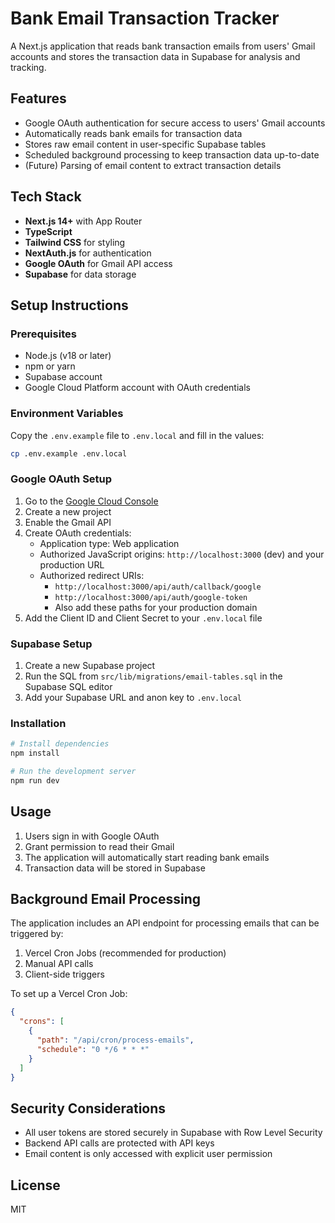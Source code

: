 # Bank Email Transaction Tracker

A Next.js application that reads bank transaction emails from users' Gmail accounts and stores the transaction data in Supabase for analysis and tracking.

## Features

- Google OAuth authentication for secure access to users' Gmail accounts
- Automatically reads bank emails for transaction data
- Stores raw email content in user-specific Supabase tables
- Scheduled background processing to keep transaction data up-to-date
- (Future) Parsing of email content to extract transaction details

## Tech Stack

- **Next.js 14+** with App Router
- **TypeScript**
- **Tailwind CSS** for styling
- **NextAuth.js** for authentication
- **Google OAuth** for Gmail API access
- **Supabase** for data storage

## Setup Instructions

### Prerequisites

- Node.js (v18 or later)
- npm or yarn
- Supabase account
- Google Cloud Platform account with OAuth credentials

### Environment Variables

Copy the `.env.example` file to `.env.local` and fill in the values:

```bash
cp .env.example .env.local
```

### Google OAuth Setup

1. Go to the [Google Cloud Console](https://console.cloud.google.com/)
2. Create a new project
3. Enable the Gmail API
4. Create OAuth credentials:
   - Application type: Web application
   - Authorized JavaScript origins: `http://localhost:3000` (dev) and your production URL
   - Authorized redirect URIs:
     - `http://localhost:3000/api/auth/callback/google`
     - `http://localhost:3000/api/auth/google-token`
     - Also add these paths for your production domain
5. Add the Client ID and Client Secret to your `.env.local` file

### Supabase Setup

1. Create a new Supabase project
2. Run the SQL from `src/lib/migrations/email-tables.sql` in the Supabase SQL editor
3. Add your Supabase URL and anon key to `.env.local`

### Installation

```bash
# Install dependencies
npm install

# Run the development server
npm run dev
```

## Usage

1. Users sign in with Google OAuth
2. Grant permission to read their Gmail
3. The application will automatically start reading bank emails
4. Transaction data will be stored in Supabase

## Background Email Processing

The application includes an API endpoint for processing emails that can be triggered by:

1. Vercel Cron Jobs (recommended for production)
2. Manual API calls
3. Client-side triggers

To set up a Vercel Cron Job:

```json
{
  "crons": [
    {
      "path": "/api/cron/process-emails",
      "schedule": "0 */6 * * *"
    }
  ]
}
```

## Security Considerations

- All user tokens are stored securely in Supabase with Row Level Security
- Backend API calls are protected with API keys
- Email content is only accessed with explicit user permission

## License

MIT
